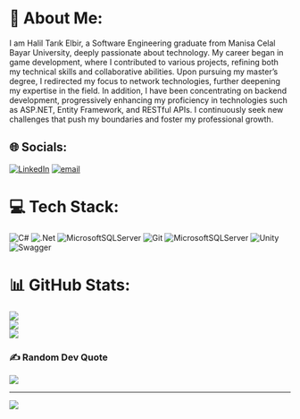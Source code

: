 # 💫 About Me:
I am Halil Tarık Elbir, a Software Engineering graduate from Manisa Celal Bayar University, deeply passionate about technology. My career began in game development, where I contributed to various projects, refining both my technical skills and collaborative abilities. Upon pursuing my master’s degree, I redirected my focus to network technologies, further deepening my expertise in the field. In addition, I have been concentrating on backend development, progressively enhancing my proficiency in technologies such as ASP.NET, Entity Framework, and RESTful APIs. I continuously seek new challenges that push my boundaries and foster my professional growth.


## 🌐 Socials:
[![LinkedIn](https://img.shields.io/badge/LinkedIn-%230077B5.svg?logo=linkedin&logoColor=white)](https://linkedin.com/in/linkedin.com/in/haliltarikelbir) [![email](https://img.shields.io/badge/Email-D14836?logo=gmail&logoColor=white)](mailto:haliltarikcbu@gmail.com) 

# 💻 Tech Stack:
![C#](https://img.shields.io/badge/c%23-%23239120.svg?style=for-the-badge&logo=csharp&logoColor=white) ![.Net](https://img.shields.io/badge/.NET-5C2D91?style=for-the-badge&logo=.net&logoColor=white) ![MicrosoftSQLServer](https://img.shields.io/badge/Microsoft%20SQL%20Server-CC2927?style=for-the-badge&logo=microsoft%20sql%20server&logoColor=white) ![Git](https://img.shields.io/badge/git-%23F05033.svg?style=for-the-badge&logo=git&logoColor=white)  ![MicrosoftSQLServer](https://img.shields.io/badge/Microsoft%20SQL%20Server-CC2927?style=for-the-badge&logo=microsoft%20sql%20server&logoColor=white) ![Unity](https://img.shields.io/badge/unity-%23000000.svg?style=for-the-badge&logo=unity&logoColor=white) ![Swagger](https://img.shields.io/badge/-Swagger-%23Clojure?style=for-the-badge&logo=swagger&logoColor=white)
# 📊 GitHub Stats:
![](https://github-readme-stats.vercel.app/api?username=HTarikElbir&theme=dark&hide_border=true&include_all_commits=false&count_private=false)<br/>
![](https://nirzak-streak-stats.vercel.app/?user=HTarikElbir&theme=dark&hide_border=true)<br/>
![](https://github-readme-stats.vercel.app/api/top-langs/?username=HTarikElbir&theme=dark&hide_border=true&include_all_commits=false&count_private=false&layout=compact)

### ✍️ Random Dev Quote
![](https://quotes-github-readme.vercel.app/api?type=horizontal&theme=radical)

---
[![](https://visitcount.itsvg.in/api?id=HTarikElbir&icon=0&color=0)](https://visitcount.itsvg.in)

